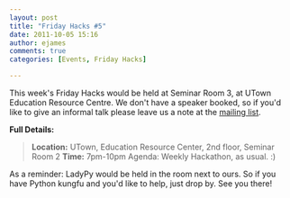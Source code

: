 ```yaml
---
layout: post
title: "Friday Hacks #5"
date: 2011-10-05 15:16
author: ejames
comments: true
categories: [Events, Friday Hacks]

---
```

This week's Friday Hacks would be held at Seminar Room 3, at UTown Education Resource Centre. We don't have a speaker booked, so if you'd like to give an informal talk please leave us a note at the <a href="http://groups.google.com/group/nushackers?hl=en_US">mailing list</a>.

<strong>Full Details:</strong>

<blockquote><strong>Location:</strong> UTown, Education Resource Center, 2nd floor, Seminar Room 2
<strong>Time:</strong> 7pm-10pm
Agenda: Weekly Hackathon, as usual. :)</blockquote>

As a reminder: LadyPy would be held in the room next to ours. So if you have Python kungfu and you'd like to help, just drop by. See you there!
